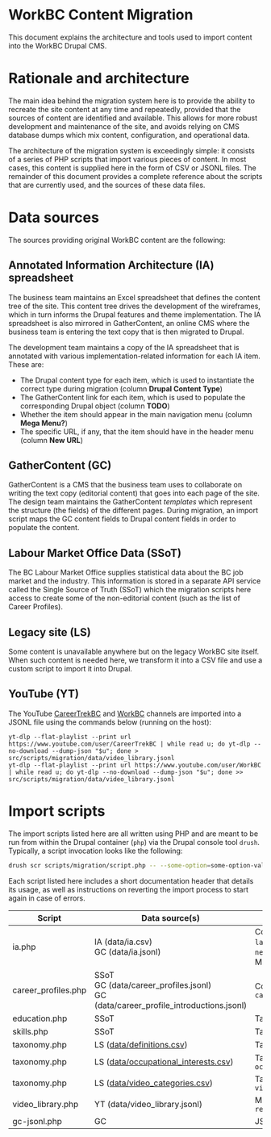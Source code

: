 WorkBC Content Migration
========================

This document explains the architecture and tools used to import content into the WorkBC Drupal CMS.

# Rationale and architecture
The main idea behind the migration system here is to provide the ability to recreate the site content at any time and repeatedly, provided that the sources of content are identified and available. This allows for more robust development and maintenance of the site, and avoids relying on CMS database dumps which mix content, configuration, and operational data.

The architecture of the migration system is exceedingly simple: it consists of a series of PHP scripts that import various pieces of content. In most cases, this content is supplied here in the form of CSV or JSONL files. The remainder of this document provides a complete reference about the scripts that are currently used, and the sources of these data files.

# Data sources
The sources providing original WorkBC content are the following:

## Annotated Information Architecture (IA) spreadsheet
The business team maintains an Excel spreadsheet that defines the content tree of the site. This content tree drives the development of the wireframes, which in turn informs the Drupal features and theme implementation. The IA spreadsheet is also mirrored in GatherContent, an online CMS where the business team is entering the text copy that is then migrated to Drupal.

The development team maintains a copy of the IA spreadsheet that is annotated with various implementation-related information for each IA item. These are:
- The Drupal content type for each item, which is used to instantiate the correct type during migration (column **Drupal Content Type**)
- The GatherContent link for each item, which is used to populate the corresponding Drupal object (column **TODO**)
- Whether the item should appear in the main navigation menu (column **Mega Menu?**)
- The specific URL, if any, that the item should have in the header menu (column **New URL**)

## GatherContent (GC)
GatherContent is a CMS that the business team uses to collaborate on writing the text copy (editorial content) that goes into each page of the site. The design team maintains the GatherContent _templates_ which represent the structure (the fields) of the different pages. During migration, an import script maps the GC content fields to Drupal content fields in order to populate the content.

## Labour Market Office Data (SSoT)
The BC Labour Market Office supplies statistical data about the BC job market and the industry. This information is stored in a separate API service called the Single Source of Truth (SSoT) which the migration scripts here access to create some of the non-editorial content (such as the list of Career Profiles).

## Legacy site (LS)
Some content is unavailable anywhere but on the legacy WorkBC site itself. When such content is needed here, we transform it into a CSV file and use a custom script to import it into Drupal.

## YouTube (YT)
The YouTube [CareerTrekBC](https://www.youtube.com/user/CareerTrekBC) and [WorkBC](https://www.youtube.com/user/WorkBC) channels are imported into a JSONL file using the commands below (running on the host):
```
yt-dlp --flat-playlist --print url https://www.youtube.com/user/CareerTrekBC | while read u; do yt-dlp --no-download --dump-json "$u"; done > src/scripts/migration/data/video_library.jsonl
yt-dlp --flat-playlist --print url https://www.youtube.com/user/WorkBC | while read u; do yt-dlp --no-download --dump-json "$u"; done >> src/scripts/migration/data/video_library.jsonl
```

# Import scripts
The import scripts listed here are all written using PHP and are meant to be run from within the Drupal container (`php`) via the Drupal console tool `drush`. Typically, a script invocation looks like the following:
```bash
drush scr scripts/migration/script.php -- --some-option=some-option-value csv-filename-or-other-operand
```
Each script listed here includes a short documentation header that details its usage, as well as instructions on reverting the import process to start again in case of errors.

| Script | Data source(s) | Output(s) |
| -------| -------------- | -----------------|
| ia.php  | IA (data/ia.csv)<br>GC (data/ia.jsonl) | Content types `page`, `landing_page`, `blog`, `news`, `success_story`<br>Menu `main` |
| career_profiles.php | SSoT<br>GC (data/career_profiles.jsonl)<br>GC (data/career_profile_introductions.jsonl) | Content type `career_profile` |
| education.php | SSoT | Taxonomy `education` |
| skills.php | SSoT | Taxonomy `skills` |
| taxonomy.php | LS ([data/definitions.csv](https://www.workbc.ca/Jobs-Careers/Career-Toolkit/Definitions.aspx)) | Taxonomy `definitions` |
| taxonomy.php | LS ([data/occupational_interests.csv](https://www.workbc.ca/Labour-Market-Industry/Skills-for-the-Future-Workforce.aspx#characteristics)) | Taxonomy `occupational_interests` |
| taxonomy.php | LS ([data/video_categories.csv](https://www.workbc.ca/videolibrary/)) | Taxonomy `video_categories` |
| video_library.php | YT (data/video_library.jsonl) | Media type `remote_video` |
| gc-jsonl.php | GC | JSONL file |
